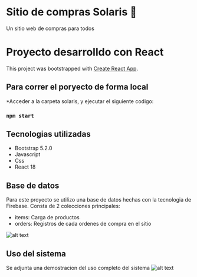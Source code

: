 
# Sitio de compras Solaris 📝  
Un sitio web de compras para todos

# Proyecto desarrolldo con React

This project was bootstrapped with [Create React App](https://github.com/facebook/create-react-app).

## Para correr el poryecto de forma local

*Acceder a la carpeta solaris, y ejecutar el siguiente codigo:

### `npm start`



## Tecnologias utilizadas

* Bootstrap 5.2.0
* Javascript
* Css
* React 18

## Base de datos
Para este proyecto se utilizo una base de datos hechas con la tecnologia de 
Firebase.
Consta de 2 colecciones principales:
* items: Carga de productos
* orders: Registros de cada ordenes de compra en el sitio

![alt text](https://firebasestorage.googleapis.com/v0/b/solaris-ac85d.appspot.com/o/db.png?alt=media&token=465b6462-eab6-4a6a-85b9-19b41df2a374)

## Uso del sistema
Se adjunta una demostracion del uso completo del sistema
![alt text](https://firebasestorage.googleapis.com/v0/b/solaris-ac85d.appspot.com/o/solaris.gif?alt=media&token=e10069ee-c246-4f4f-9dbf-359b81a9a5f4)
